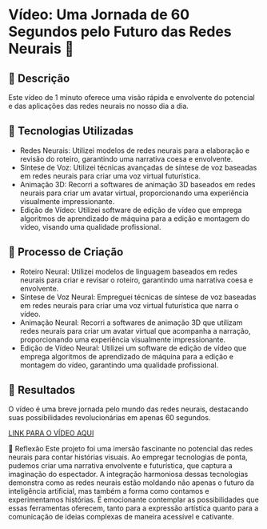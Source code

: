 # Vídeo: Uma Jornada de 60 Segundos pelo Futuro das Redes Neurais 🎥

## 📒 Descrição
Este vídeo de 1 minuto oferece uma visão rápida e envolvente do potencial e das aplicações das redes neurais no nosso dia a dia.

## 🤖 Tecnologias Utilizadas
- Redes Neurais: Utilizei modelos de redes neurais para a elaboração e revisão do roteiro, garantindo uma narrativa coesa e envolvente.
- Síntese de Voz: Utilizei técnicas avançadas de síntese de voz baseadas em redes neurais para criar uma voz virtual futurística.
- Animação 3D: Recorri a softwares de animação 3D baseados em redes neurais para criar um avatar virtual, proporcionando uma experiência visualmente impressionante.
- Edição de Vídeo: Utilizei software de edição de vídeo que emprega algoritmos de aprendizado de máquina para a edição e montagem do vídeo, visando uma qualidade profissional.

## 🧐 Processo de Criação
- Roteiro Neural: Utilizei modelos de linguagem baseados em redes neurais para criar e revisar o roteiro, garantindo uma narrativa coesa e envolvente.
- Síntese de Voz Neural: Empreguei técnicas de síntese de voz baseadas em redes neurais para criar uma voz virtual futurística que narra o vídeo.
- Animação Neural: Recorri a softwares de animação 3D que utilizam redes neurais para criar um avatar virtual que acompanha a narração, proporcionando uma experiência visualmente impressionante.
- Edição de Vídeo Neural: Utilizei um software de edição de vídeo que emprega algoritmos de aprendizado de máquina para a edição e montagem do vídeo, garantindo uma qualidade profissional.

## 🚀 Resultados
O vídeo é uma breve jornada pelo mundo das redes neurais, destacando suas possibilidades revolucionárias em apenas 60 segundos.

[LINK PARA O VÍDEO AQUI](https://github.com/steinbukken7321/lab-natty-or-not/blob/main/videorafael.md)

💭 Reflexão
Este projeto foi uma imersão fascinante no potencial das redes neurais para contar histórias visuais. Ao empregar tecnologias de ponta, pudemos criar uma narrativa envolvente e futurística, que captura a imaginação do espectador. A integração harmoniosa dessas tecnologias demonstra como as redes neurais estão moldando não apenas o futuro da inteligência artificial, mas também a forma como contamos e experimentamos histórias. É emocionante contemplar as possibilidades que essas ferramentas oferecem, tanto para a expressão artística quanto para a comunicação de ideias complexas de maneira acessível e cativante.
